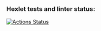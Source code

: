 ### Hexlet tests and linter status:
[![Actions Status](https://github.com/isour/qa-auto-engineer-javascript-project-87/actions/workflows/hexlet-check.yml/badge.svg)](https://github.com/isour/qa-auto-engineer-javascript-project-87/actions)